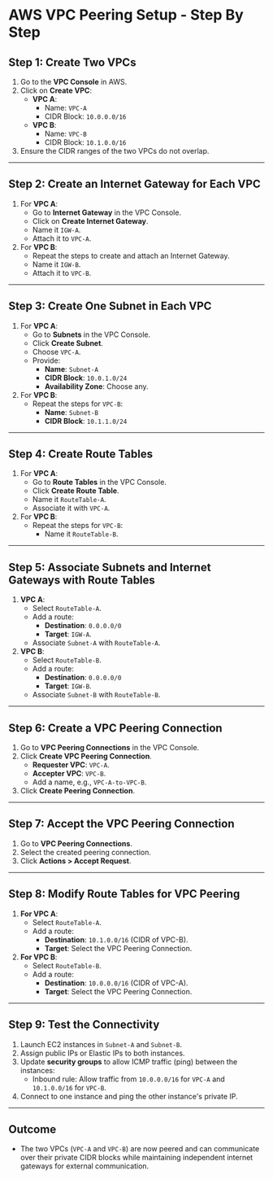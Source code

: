 

# AWS VPC Peering Setup - Step By Step

## Step 1: Create Two VPCs
1. Go to the **VPC Console** in AWS.
2. Click on **Create VPC**:
   - **VPC A**:
     - Name: `VPC-A`
     - CIDR Block: `10.0.0.0/16`
   - **VPC B**:
     - Name: `VPC-B`
     - CIDR Block: `10.1.0.0/16`
3. Ensure the CIDR ranges of the two VPCs do not overlap.

---

## Step 2: Create an Internet Gateway for Each VPC
1. For **VPC A**:
   - Go to **Internet Gateway** in the VPC Console.
   - Click on **Create Internet Gateway**.
   - Name it `IGW-A`.
   - Attach it to `VPC-A`.
2. For **VPC B**:
   - Repeat the steps to create and attach an Internet Gateway.
   - Name it `IGW-B`.
   - Attach it to `VPC-B`.

---

## Step 3: Create One Subnet in Each VPC
1. For **VPC A**:
   - Go to **Subnets** in the VPC Console.
   - Click **Create Subnet**.
   - Choose `VPC-A`.
   - Provide:
     - **Name**: `Subnet-A`
     - **CIDR Block**: `10.0.1.0/24`
     - **Availability Zone**: Choose any.
2. For **VPC B**:
   - Repeat the steps for `VPC-B`:
     - **Name**: `Subnet-B`
     - **CIDR Block**: `10.1.1.0/24`

---

## Step 4: Create Route Tables
1. For **VPC A**:
   - Go to **Route Tables** in the VPC Console.
   - Click **Create Route Table**.
   - Name it `RouteTable-A`.
   - Associate it with `VPC-A`.
2. For **VPC B**:
   - Repeat the steps for `VPC-B`:
     - Name it `RouteTable-B`.

---

## Step 5: Associate Subnets and Internet Gateways with Route Tables
1. **VPC A**:
   - Select `RouteTable-A`.
   - Add a route:
     - **Destination**: `0.0.0.0/0`
     - **Target**: `IGW-A`.
   - Associate `Subnet-A` with `RouteTable-A`.
2. **VPC B**:
   - Select `RouteTable-B`.
   - Add a route:
     - **Destination**: `0.0.0.0/0`
     - **Target**: `IGW-B`.
   - Associate `Subnet-B` with `RouteTable-B`.

---

## Step 6: Create a VPC Peering Connection
1. Go to **VPC Peering Connections** in the VPC Console.
2. Click **Create VPC Peering Connection**.
   - **Requester VPC**: `VPC-A`.
   - **Accepter VPC**: `VPC-B`.
   - Add a name, e.g., `VPC-A-to-VPC-B`.
3. Click **Create Peering Connection**.

---

## Step 7: Accept the VPC Peering Connection
1. Go to **VPC Peering Connections**.
2. Select the created peering connection.
3. Click **Actions > Accept Request**.

---

## Step 8: Modify Route Tables for VPC Peering
1. **For VPC A**:
   - Select `RouteTable-A`.
   - Add a route:
     - **Destination**: `10.1.0.0/16` (CIDR of VPC-B).
     - **Target**: Select the VPC Peering Connection.
2. **For VPC B**:
   - Select `RouteTable-B`.
   - Add a route:
     - **Destination**: `10.0.0.0/16` (CIDR of VPC-A).
     - **Target**: Select the VPC Peering Connection.

---

## Step 9: Test the Connectivity
1. Launch EC2 instances in `Subnet-A` and `Subnet-B`.
2. Assign public IPs or Elastic IPs to both instances.
3. Update **security groups** to allow ICMP traffic (ping) between the instances:
   - Inbound rule: Allow traffic from `10.0.0.0/16` for `VPC-A` and `10.1.0.0/16` for `VPC-B`.
4. Connect to one instance and ping the other instance's private IP.

---

## Outcome
- The two VPCs (`VPC-A` and `VPC-B`) are now peered and can communicate over their private CIDR blocks while maintaining independent internet gateways for external communication.
